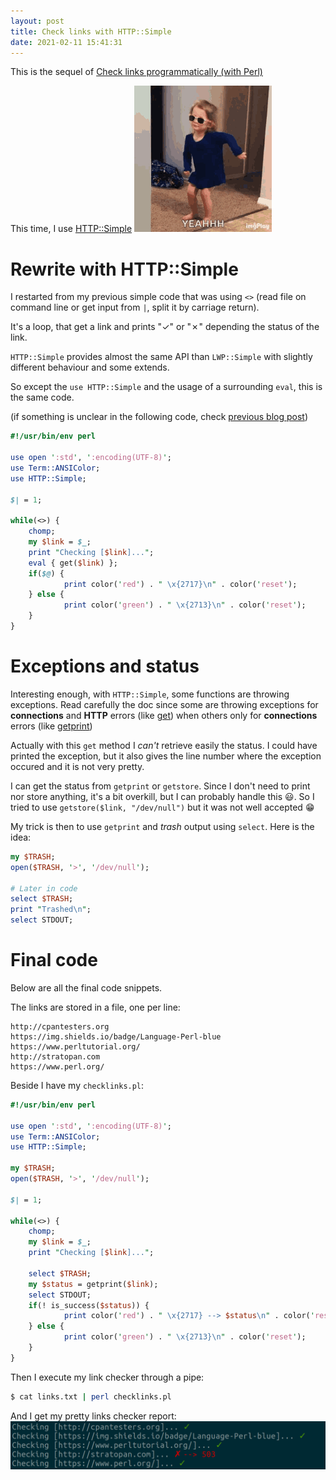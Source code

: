 ```yaml
---
layout: post
title: Check links with HTTP::Simple
date: 2021-02-11 15:41:31
---
```

This is the sequel of [Check links programmatically (with Perl)](https://dev.to/thibaultduponchelle/check-links-programmatically-with-perl-1a14)

This time, I use [HTTP::Simple](https://metacpan.org/pod/HTTP::Simple)
![Dancing](/assets/images/athmdxwr0z1c6dpihpse.gif)

# Rewrite with HTTP::Simple
I restarted from my previous simple code that was using `<>` (read file on command line or get input from `|`, split it by carriage return).

It's a loop, that get a link and prints "✓" or "✗" depending the status of the link.

`HTTP::Simple` provides almost the same API than `LWP::Simple` with slightly different behaviour and some extends.

So except the `use HTTP::Simple` and the usage of a surrounding `eval`, this is the same code.

(if something is unclear in the following code, check [previous blog post](https://dev.to/thibaultduponchelle/check-links-programmatically-with-perl-1a14)) 
```perl
#!/usr/bin/env perl

use open ':std', ':encoding(UTF-8)';
use Term::ANSIColor;
use HTTP::Simple;

$| = 1;

while(<>) {
    chomp;
    my $link = $_;
    print "Checking [$link]...";
    eval { get($link) };
    if($@) {
            print color('red') . " \x{2717}\n" . color('reset');
    } else {
            print color('green') . " \x{2713}\n" . color('reset');
    }
}
```

# Exceptions and status
Interesting enough, with `HTTP::Simple`, some functions are throwing exceptions. Read carefully the doc since some are throwing exceptions for **connections** and **HTTP** errors (like [get](https://metacpan.org/pod/HTTP::Simple#get)) when others only for **connections** errors (like [getprint](https://metacpan.org/pod/HTTP::Simple#getprint))

Actually with this `get` method I *can't* retrieve easily the status. I could have printed the exception, but it also gives the line number where the exception occured and it is not very pretty.

I can get the status from `getprint` or `getstore`. Since I don't need to print nor store anything, it's a bit overkill, but I can probably handle this :smiley:. So I tried to use `getstore($link, "/dev/null")` but it was not well accepted :grin:

My trick is then to use `getprint` and *trash* output using `select`. Here is the idea:
```perl
my $TRASH;
open($TRASH, '>', '/dev/null');

# Later in code
select $TRASH;
print "Trashed\n";
select STDOUT;
```

# Final code
Below are all the final code snippets.

The links are stored in a file, one per line:
```
http://cpantesters.org
https://img.shields.io/badge/Language-Perl-blue
https://www.perltutorial.org/
http://stratopan.com
https://www.perl.org/
```

Beside I have my `checklinks.pl`:
```perl
#!/usr/bin/env perl

use open ':std', ':encoding(UTF-8)';
use Term::ANSIColor;
use HTTP::Simple;

my $TRASH;
open($TRASH, '>', '/dev/null');

$| = 1;

while(<>) {
    chomp;
    my $link = $_;
    print "Checking [$link]...";

    select $TRASH;
    my $status = getprint($link);
    select STDOUT;
    if(! is_success($status)) {
            print color('red') . " \x{2717} --> $status\n" . color('reset');
    } else {
            print color('green') . " \x{2713}\n" . color('reset');
    }
}
```

Then I execute my link checker through a pipe:
```bash
$ cat links.txt | perl checklinks.pl
```

And I get my pretty links checker report:
![Check](/assets/images/objz3rf0r7p39nfp622i.png)

